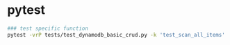 
# pytest

```bash
### test specific function
pytest -vrP tests/test_dynamodb_basic_crud.py -k 'test_scan_all_items'
```
